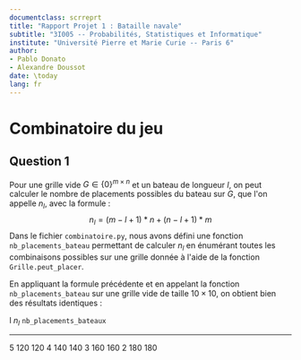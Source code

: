 ```yaml
---
documentclass: scrreprt
title: "Rapport Projet 1 : Bataille navale"
subtitle: "3I005 -- Probabilités, Statistiques et Informatique"
institute: "Université Pierre et Marie Curie -- Paris 6"
author:
- Pablo Donato
- Alexandre Doussot
date: \today
lang: fr
---
```


# Combinatoire du jeu

## Question 1

Pour une grille vide $G \in \{0\}^{m \times n}$ et un bateau de longueur $l$, on peut calculer le nombre de placements possibles du bateau sur $G$, que l'on appelle $n_l$, avec la formule :
$$n_l = (m - l + 1) * n + (n - l + 1) * m$$
Dans le fichier `combinatoire.py`, nous avons défini une fonction `nb_placements_bateau` permettant de calculer $n_l$ en énumérant toutes les combinaisons possibles sur une grille donnée à l'aide de la fonction `Grille.peut_placer`.

En appliquant la formule précédente et en appelant la fonction `nb_placements_bateau` sur une grille vide de taille $10\times10$, on obtient bien des résultats identiques :

 l   $n_l$   `nb_placements_bateaux`
--- ------- -------------------------
5   120     120
4   140     140
3   160     160
2   180     180

<!--$$P(X=x) = \frac{C^{17}_{x} - C^{17}_{x-1}}{C^{17}_{100}}$$-->
